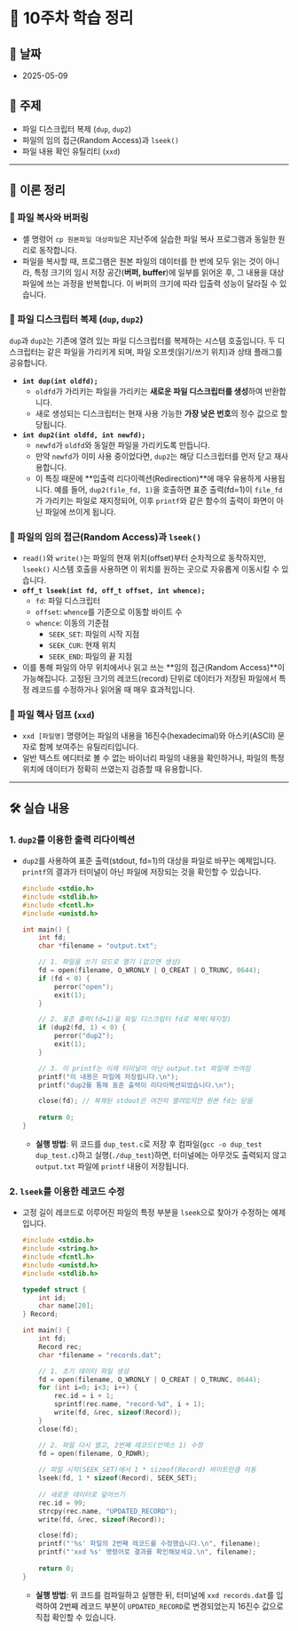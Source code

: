 # 📝 10주차 학습 정리

## 📅 날짜
- 2025-05-09

## 📌 주제
- 파일 디스크립터 복제 (`dup`, `dup2`)
- 파일의 임의 접근(Random Access)과 `lseek()`
- 파일 내용 확인 유틸리티 (`xxd`)

---

## 📖 이론 정리

### 🔹 파일 복사와 버퍼링
- 셸 명령어 `cp 원본파일 대상파일`은 지난주에 실습한 파일 복사 프로그램과 동일한 원리로 동작합니다.
- 파일을 복사할 때, 프로그램은 원본 파일의 데이터를 한 번에 모두 읽는 것이 아니라, 특정 크기의 임시 저장 공간(**버퍼, buffer**)에 일부를 읽어온 후, 그 내용을 대상 파일에 쓰는 과정을 반복합니다. 이 버퍼의 크기에 따라 입출력 성능이 달라질 수 있습니다.

### 🔹 파일 디스크립터 복제 (`dup`, `dup2`)
`dup`과 `dup2`는 기존에 열려 있는 파일 디스크립터를 복제하는 시스템 호출입니다. 두 디스크립터는 같은 파일을 가리키게 되며, 파일 오프셋(읽기/쓰기 위치)과 상태 플래그를 공유합니다.

- **`int dup(int oldfd);`**
  - `oldfd`가 가리키는 파일을 가리키는 **새로운 파일 디스크립터를 생성**하여 반환합니다.
  - 새로 생성되는 디스크립터는 현재 사용 가능한 **가장 낮은 번호**의 정수 값으로 할당됩니다.
- **`int dup2(int oldfd, int newfd);`**
  - `newfd`가 `oldfd`와 동일한 파일을 가리키도록 만듭니다.
  - 만약 `newfd`가 이미 사용 중이었다면, `dup2`는 해당 디스크립터를 먼저 닫고 재사용합니다.
  - 이 특징 때문에 **입출력 리다이렉션(Redirection)**에 매우 유용하게 사용됩니다. 예를 들어, `dup2(file_fd, 1)`을 호출하면 표준 출력(fd=1)이 `file_fd`가 가리키는 파일로 재지정되어, 이후 `printf`와 같은 함수의 출력이 화면이 아닌 파일에 쓰이게 됩니다.

### 🔹 파일의 임의 접근(Random Access)과 `lseek()`
- `read()`와 `write()`는 파일의 현재 위치(offset)부터 순차적으로 동작하지만, `lseek()` 시스템 호출을 사용하면 이 위치를 원하는 곳으로 자유롭게 이동시킬 수 있습니다.
- **`off_t lseek(int fd, off_t offset, int whence);`**
  - `fd`: 파일 디스크립터
  - `offset`: `whence`를 기준으로 이동할 바이트 수
  - `whence`: 이동의 기준점
    - `SEEK_SET`: 파일의 시작 지점
    - `SEEK_CUR`: 현재 위치
    - `SEEK_END`: 파일의 끝 지점
- 이를 통해 파일의 아무 위치에서나 읽고 쓰는 **임의 접근(Random Access)**이 가능해집니다. 고정된 크기의 레코드(record) 단위로 데이터가 저장된 파일에서 특정 레코드를 수정하거나 읽어올 때 매우 효과적입니다.

### 🔹 파일 헥사 덤프 (`xxd`)
- `xxd [파일명]` 명령어는 파일의 내용을 16진수(hexadecimal)와 아스키(ASCII) 문자로 함께 보여주는 유틸리티입니다.
- 일반 텍스트 에디터로 볼 수 없는 바이너리 파일의 내용을 확인하거나, 파일의 특정 위치에 데이터가 정확히 쓰였는지 검증할 때 유용합니다.

---

## 🛠️ 실습 내용

### 1. `dup2`를 이용한 출력 리다이렉션
- `dup2`를 사용하여 표준 출력(stdout, fd=1)의 대상을 파일로 바꾸는 예제입니다. `printf`의 결과가 터미널이 아닌 파일에 저장되는 것을 확인할 수 있습니다.

  ```c
  #include <stdio.h>
  #include <stdlib.h>
  #include <fcntl.h>
  #include <unistd.h>
  
  int main() {
      int fd;
      char *filename = "output.txt";
  
      // 1. 파일을 쓰기 모드로 열기 (없으면 생성)
      fd = open(filename, O_WRONLY | O_CREAT | O_TRUNC, 0644);
      if (fd < 0) {
          perror("open");
          exit(1);
      }
  
      // 2. 표준 출력(fd=1)을 파일 디스크립터 fd로 복제(재지정)
      if (dup2(fd, 1) < 0) {
          perror("dup2");
          exit(1);
      }
  
      // 3. 이 printf는 이제 터미널이 아닌 output.txt 파일에 쓰여짐
      printf("이 내용은 파일에 저장됩니다.\n");
      printf("dup2를 통해 표준 출력이 리다이렉션되었습니다.\n");
  
      close(fd); // 복제된 stdout은 여전히 열려있지만 원본 fd는 닫음
      
      return 0;
  }
  ```
  - **실행 방법**: 위 코드를 `dup_test.c`로 저장 후 컴파일(`gcc -o dup_test dup_test.c`)하고 실행(`./dup_test`)하면, 터미널에는 아무것도 출력되지 않고 `output.txt` 파일에 `printf` 내용이 저장됩니다.

### 2. `lseek`를 이용한 레코드 수정
- 고정 길이 레코드로 이루어진 파일의 특정 부분을 `lseek`으로 찾아가 수정하는 예제입니다.

  ```c
  #include <stdio.h>
  #include <string.h>
  #include <fcntl.h>
  #include <unistd.h>
  #include <stdlib.h>
  
  typedef struct {
      int id;
      char name[20];
  } Record;
  
  int main() {
      int fd;
      Record rec;
      char *filename = "records.dat";
  
      // 1. 초기 데이터 파일 생성
      fd = open(filename, O_WRONLY | O_CREAT | O_TRUNC, 0644);
      for (int i=0; i<3; i++) {
          rec.id = i + 1;
          sprintf(rec.name, "record-%d", i + 1);
          write(fd, &rec, sizeof(Record));
      }
      close(fd);
  
      // 2. 파일 다시 열고, 2번째 레코드(인덱스 1) 수정
      fd = open(filename, O_RDWR);
      
      // 파일 시작(SEEK_SET)에서 1 * sizeof(Record) 바이트만큼 이동
      lseek(fd, 1 * sizeof(Record), SEEK_SET);
      
      // 새로운 데이터로 덮어쓰기
      rec.id = 99;
      strcpy(rec.name, "UPDATED_RECORD");
      write(fd, &rec, sizeof(Record));
  
      close(fd);
      printf("'%s' 파일의 2번째 레코드를 수정했습니다.\n", filename);
      printf("'xxd %s' 명령어로 결과를 확인해보세요.\n", filename);
      
      return 0;
  }
  ```
  - **실행 방법**: 위 코드를 컴파일하고 실행한 뒤, 터미널에 `xxd records.dat`를 입력하여 2번째 레코드 부분이 `UPDATED_RECORD`로 변경되었는지 16진수 값으로 직접 확인할 수 있습니다.